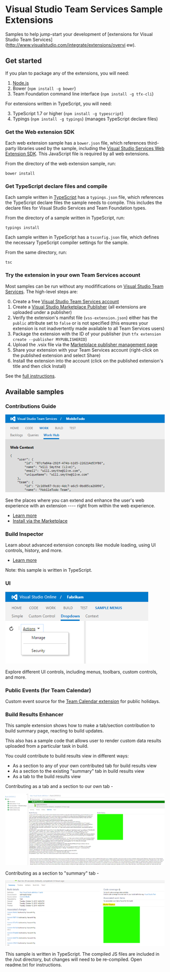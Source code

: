 # Visual Studio Team Services Sample Extensions
 
Samples to help jump-start your development of [extensions for Visual Studio Team Services](http://www.visualstudio.com/integrate/extensions/overvi ew).

## Get started

If you plan to package any of the extensions, you will need:

1. [Node.js](https://nodejs.org)
2. Bower (`npm install -g bower`)
3. Team Foundation command line interface (`npm install -g tfx-cli`)

For extensions written in TypeScript, you will need:

3. TypeScript 1.7 or higher (`npm install -g typescript`)
3. Typings (`npm install -g typings`) (manages TypeScript declare files)

### Get the Web extension SDK

Each web extension sample has a `bower.json` file, which references third-party libraries used by the sample, including the [Visual Studio Services Web Extension SDK](https://github.com/Microsoft/vss-web-extension-sdk). This JavaScript file is required by all web extensions.

From the directory of the web extension sample, run:
```
bower install
```

### Get TypeScript declare files and compile

Each sample written in [TypeScript](https://github.com/Microsoft/vss-web-extension-sdk) has a `typings.json` file, which references the TypeScript declare files the sample needs to compile. This includes the declare files for Visual Studio Services and Team Foundation types.

From the directory of a sample written in TypeScript, run:

```
typings install
```

Each sample written in TypeScript has a `tsconfig.json` file, which defines the necessary TypeScript compiler settings for the sample.

From the same directory, run:

```
tsc
```

### Try the extension in your own Team Services account

Most samples can be run without any modififications on [Visual Studio Team Services](https://www.visualstudio.com/products/visual-studio-team-services-vs). The high-level steps are:

0. Create a free [Visual Studio Team Services account](https://app.vssps.visualstudio.com/go/profile?account=true)
1. Create a [Visual Studio Marketplace Publisher](aka.ms/vsmarketplace-publish) (all extensions are uploaded under a publisher)
2. Verify the extension's manifst file (`vss-extension.json`) either has the `public` attribute set to `false` or is not specified (this ensures your extension is not inadvertently made available to all Team Services users)
3. Package the extension with the ID of your publisher (run `tfx extension create --publisher MYPUBLISHERID`)
4. Upload the .vsix file via the [Marketplace publisher management page](https://aka.ms/vsmarketplace-manage)
5. Share your extension with your Team Services account (right-click on the published extension and select Share)
6. Install the extension into the account (click on the published extension's title and then click Install)

See the [full instructions](https://www.visualstudio.com/en-us/integrate/extensions/publish/overview).

## Available samples

### Contributions Guide

![image](contributions-guide/images/hub-point.png)

See the places where you can extend and enhance the user's web experience with an extension ---- right from within the web experience.

* [Learn more](./contributions-guide/readme.md)
* [Install via the Marketplace](https://marketplace.visualstudio.com/items?itemName=ms-samples.samples-contributions-guide)
 
### Build Inspector

Learn about advanced extension concepts like module loading, using UI controls, history, and more.

* [Learn more](./build-inspector/readme.md)
 
Note: this sample is written in TypeScript.

### UI

![image](ui/images/menu-dropdown2.png)

Explore different UI controls, including menus, toolbars, custom controls, and more.

### Public Events (for Team Calendar)

Custom event source for the [Team Calendar extension](https://github.com/Microsoft/vso-team-calendar) for public holidays. 

### Build Results Enhancer

This sample extension shows how to make a tab/section contribution to build summary page, reacting to build updates.

This also has a sample code that allows user to render custom data results uploaded from a particular task in build.

You could contribute to build results view in different ways:
* As a section to any of your own contributed tab for build results view
* As a section to the existing "summary" tab in build results view
* As a tab to the build results view
 

Contributing as a tab and a section to our own tab -

![image](build-results-enhancer/images/tabAndsection.png)

Contributing as a section to "summary" tab -

![image](build-results-enhancer/images/sectionInSummaryTab.png)

This sample is written in TypeScript. The compiled JS files are included in the /out directory, but changes will need to be re-compiled. Open readme.txt for instructions.

